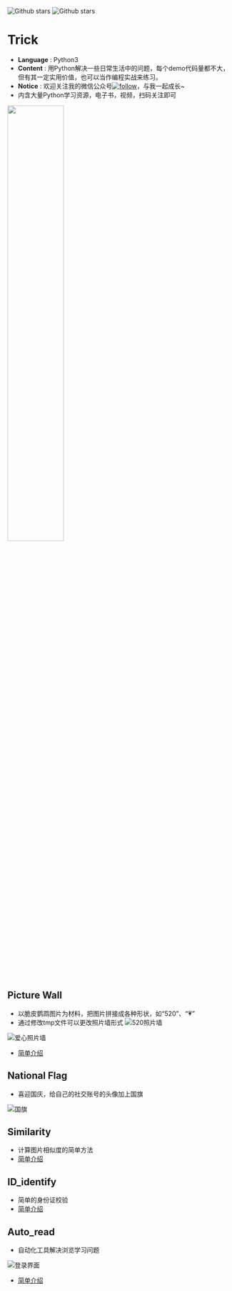 ﻿![Github stars](https://img.shields.io/github/stars/librauee/Trick.svg)
![Github stars](https://img.shields.io/github/forks/librauee/Trick.svg)

# Trick

* **Language** : Python3
* **Content** : 用Python解决一些日常生活中的问题，每个demo代码量都不大，但有其一定实用价值，也可以当作编程实战来练习。
* **Notice** : 欢迎关注我的微信公众号[![follow](https://img.shields.io/badge/老肥-码码码-brightgreen.svg)](https://mp.weixin.qq.com/mp/profile_ext?action=home&__biz=MzkyMTAwMjQ4NA==&scene=124#wechat_redirect)，与我一起成长~
* 内含大量Python学习资源，电子书，视频，扫码关注即可
<img src="https://github.com/librauee/Reptile/blob/master/image/vx_qrcode.png" width = "50%" height = "50%" div align=center />

## Picture Wall

* 以脆皮鹦鹉图片为材料，把图片拼接成各种形状，如“520”、“💗”
* 通过修改tmp文件可以更改照片墙形式
![520照片墙](https://github.com/librauee/Trick/blob/master/520picture/picturewall520.png)

![爱心照片墙](https://github.com/librauee/Trick/blob/master/520picture/picturewall.png)

* [简单介绍](https://mp.weixin.qq.com/s/pjPkq1C73z79cFAnzmoYKg)

## National Flag

* 喜迎国庆，给自己的社交账号的头像加上国旗

![国旗](https://github.com/librauee/Trick/blob/master/national_flag_head/new_head.jpg)

## Similarity

* 计算图片相似度的简单方法
* [简单介绍](https://mp.weixin.qq.com/s/8zbrLKhbn-ktzV-qDDEBIA)

## ID_identify

* 简单的身份证校验
* [简单介绍](https://mp.weixin.qq.com/s/7L8zcPLcWf0lNZGMZZrw6w)

## Auto_read

* 自动化工具解决浏览学习问题

![登录界面](https://github.com/librauee/Trick/blob/master/auto_read/login.png)

* [简单介绍](https://mp.weixin.qq.com/s/C8OtX5AfC7mbQY_h9JvodA)


